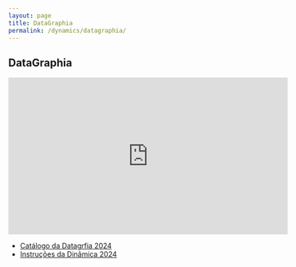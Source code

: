 ```yaml
---
layout: page
title: DataGraphia
permalink: /dynamics/datagraphia/
---
```


## DataGraphia

<iframe width="560" height="315" src="https://www.youtube.com/embed/frPeIJcTFNM?si=9RfuwRNb9hVxKBOz" title="YouTube video player" frameborder="0" allow="accelerometer; autoplay; clipboard-write; encrypted-media; gyroscope; picture-in-picture; web-share" allowfullscreen></iframe>

* [Catálogo da Datagrfia 2024](https://docs.google.com/presentation/d/1IN1PcAOksZj0FMXenZxaTlDea8LYk8t2CX2zEyLHFCU/edit?usp=sharing)
* [Instruções da Dinâmica 2024](https://docs.google.com/presentation/d/1qF2ho1ySlPOlwViyV4fqYghydje0cx8JtAzZ3kMuQj8/edit?usp=sharing)